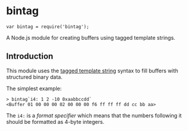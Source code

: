 # bintag

```
var bintag = require('bintag');
```

A Node.js module for creating buffers using tagged template strings.

## Introduction

This module uses the [tagged template
string](https://developer.mozilla.org/en-US/docs/Web/JavaScript/Reference/template_strings#Tagged_template_strings)
syntax to fill buffers with structured binary data.

The simplest example:

```
> bintag`i4: 1 2 -10 0xaabbccdd`
<Buffer 01 00 00 00 02 00 00 00 f6 ff ff ff dd cc bb aa>
```

The `i4:` is a _format specifier_ which means that the numbers following it
should be formatted as 4-byte integers.
